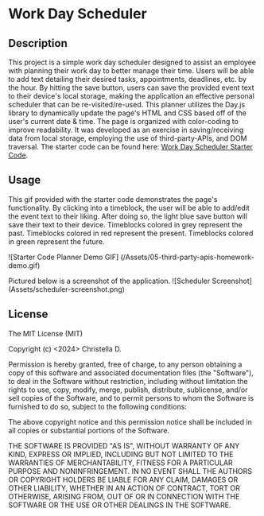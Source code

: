 # Work Day Scheduler 

## Description
This project is a simple work day scheduler designed to assist an employee with planning their work day to better manage their time. Users will be able to add text detailing their desired tasks, appointments, deadlines, etc. by the hour. By hitting the save button, users can save the provided event text to their device's local storage, making the application an effective personal scheduler that can be re-visited/re-used. 
This planner utilizes the Day.js library to dynamically update the page's HTML and CSS based off of the user's current date & time. The page is organized with color-coding to improve readability. It was developed as an exercise in saving/receiving data from local storage, employing the use of third-party-APIs, and DOM traversal. 
The starter code can be found here: [Work Day Scheduler Starter Code](https://github.com/coding-boot-camp/crispy-octo-meme).

## Usage
This gif provided with the starter code demonstrates the page's functionality. By clicking into a timeblock, the user will be able to add/edit the event text to their liking. After doing so, the light blue save button will save their text to their device. Timeblocks colored in grey represent the past. Timeblocks colored in red represent the present. Timeblocks colored in green represent the future.


![Starter Code Planner Demo GIF] (/Assets/05-third-party-apis-homework-demo.gif)


Pictured below is a screenshot of the application.
![Scheduler Screenshot] (Assets/scheduler-screenshot.png)

## License
The MIT License (MIT)

Copyright (c) <2024> Christella D.

Permission is hereby granted, free of charge, to any person obtaining a copy
of this software and associated documentation files (the "Software"), to deal
in the Software without restriction, including without limitation the rights
to use, copy, modify, merge, publish, distribute, sublicense, and/or sell
copies of the Software, and to permit persons to whom the Software is
furnished to do so, subject to the following conditions:

The above copyright notice and this permission notice shall be included in
all copies or substantial portions of the Software.

THE SOFTWARE IS PROVIDED "AS IS", WITHOUT WARRANTY OF ANY KIND, EXPRESS OR
IMPLIED, INCLUDING BUT NOT LIMITED TO THE WARRANTIES OF MERCHANTABILITY,
FITNESS FOR A PARTICULAR PURPOSE AND NONINFRINGEMENT. IN NO EVENT SHALL THE
AUTHORS OR COPYRIGHT HOLDERS BE LIABLE FOR ANY CLAIM, DAMAGES OR OTHER
LIABILITY, WHETHER IN AN ACTION OF CONTRACT, TORT OR OTHERWISE, ARISING FROM,
OUT OF OR IN CONNECTION WITH THE SOFTWARE OR THE USE OR OTHER DEALINGS IN
THE SOFTWARE.
